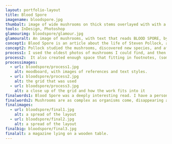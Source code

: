 ```yaml
---
layout: portfolio-layout
title: Blood Spore
imagename: bloodspore.jpg
thumbalt: image of wide mushrooms on thick stems overlayed with with a purple-blue colour
tools: InDesign, Photoshop
glamourimg: bloodspore/glamour.jpg
glamouralt: An image of mushrooms, with text that reads BLOOD SPORE, by Hamilton Morris.
concept1: Blood Spore is an article about the life of Steven Pollock, a physician and pioneering mycologist. The article chronologies the years he spent growing psychedelic mushrooms, working as a 'doctor', and his murder, as well as the effect that his work had on the mycologist and psychedelic mushroom communities. Steven was described as a having copious amounts of hair, and the ability to breed psychedelic mushrooms like nobody else. The story of Steven Pollock happens in the late 1970's, when the psychedelic mushroom craze had begun to take off in earnest.
concept2: Pollock studied the mushrooms, discovered new species, and after his murder, the largest psychedelic mushroom bust to date in North America happened in his 'office'. He kept meticulous notes, and even now, researching for this layout, there isn't much know about the rare strains of mushrooms he found. I wanted to capture the serious tone that he took with his work; he was certain that it would change mankind.
process1: I used the oldest photos of mushrooms I could find, and then layered an indigo colour over them. I loved the graininess of the photos, and the colour brought it out even more. The indigo comes from the mushroom Pollock first discovered, which had a bruised indigo colour around the gills, and the cap was a creamy colour. The page size of this work is A4. In a spread, there just isn't paper big enough to actually print it out. The article is about 12,500 words, including footnotes and interviews, so using a large page size helped to cut down on the length.
process2:  It also created enough space that fitting in footnotes, (some about 300 words) less of a challenge. I wanted to convey the information of the article, which might not be a typical read, in a visually compelling manner, one that would draw the reader in because of the layout. The body copy is set in a dark purple colour, which was a nice alternative from black ink. I set the body copy in Caecilia LT Std, which is readable at very small sizes, and was a nice nod to the time of the typewriter and it's square letterforms. The titles, folios and pull-quotes are set in ITC Benguiat Std, a beautiful font that brought a touch of humility and human interest back to a very technically set piece.
processimages:
  - url: bloodspore/process1.jpg
    alt: moodboard, with images of references and text styles.
  - url: bloodspore/process2.jpg
    alt: the grid that was used
  - url: bloodspore/process3.jpg
    alt: a close up of the grid and how the work fits into it
finalwords1: Blood Spore was a deeply interesting read. I have a personal interest in mushrooms, and I found this to be an extension that I hadn't considered. In researching psychedelic mushrooms, I learned that not much is really known besides the chemical compounds that make them psychedelic. There are strains of mushrooms that have next to no information about them, but are attributed to Pollock's work. Because of the ban on psychedelics, much of his work was destroyed.
finalwords2: Mushrooms are as complex as organisms come, disappearing and appearing seemingly at random, containing chemicals and microorganisms that appear no where else on earth. It is a shame that more isn't known, but honestly, the affects of hallucinogenics aren't something to sneeze at. This project brought me back to researching and layouts, my two favorite things.
finalimages:
  - url: bloodspore/final1.jpg
    alt: a spread of the layout
  - url: bloodspore/final2.jpg
    alt: a spread of the layout
finalbig: bloodspore/final3.jpg
finalalt: a magazine lying on a wooden table.
---
```

